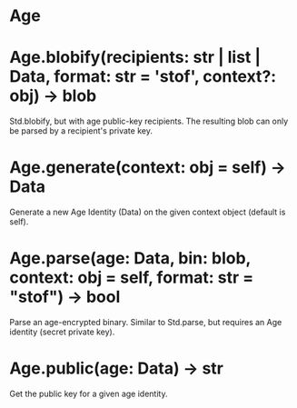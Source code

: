 # Age

# Age.blobify(recipients: str | list | Data<Age>, format: str = 'stof', context?: obj) -> blob
Std.blobify, but with age public-key recipients. The resulting blob can only be parsed by a recipient's private key.


# Age.generate(context: obj = self) -> Data<Age>
Generate a new Age Identity (Data<Age>) on the given context object (default is self).


# Age.parse(age: Data<Age>, bin: blob, context: obj = self, format: str = "stof") -> bool
Parse an age-encrypted binary. Similar to Std.parse, but requires an Age identity (secret private key).


# Age.public(age: Data<Age>) -> str
Get the public key for a given age identity.


